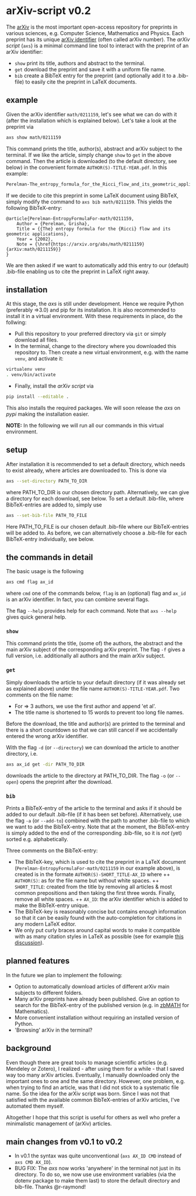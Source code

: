# arXiv-script v0.2
The [arXiv](www.arxiv.org) is the most important open-access repository for preprints in various sciences, e.g. Computer Science, Mathematics and Physics. Each preprint has its unique [arXiv identifier](https://arxiv.org/help/arxiv_identifier) (often called arXiv number). The _arXiv script_ (`axs`) is a minimal command line tool to interact with the preprint of an arXiv identifier:

- `show` print its title, authors and abstract to the terminal.
- `get` download the preprint and save it with a uniform file name.
- `bib` create a BibTeX entry for the preprint (and optionally add it to a .bib-file) to easily cite the preprint in LaTeX documents.

## example
Given the arXiv identifier `math/0211159`, let's see what we can do with it (after the installation which is explained below). Let's take a look at the preprint via
```bash
axs show math/0211159 
```
This command prints the title, author(s), abstract and arXiv subject to the terminal. If we like the article, simply change `show` to `get` in the above command.
Then the article is downloaded (to the default directory, see below) in the convenient formate `AUTHOR(S)-TITLE-YEAR.pdf`. In this example:
```bash
Perelman-The_entropy_formula_for_the_Ricci_flow_and_its_geometric_applications-2002.pdf
```
If we decide to cite this preprint in some LaTeX document using BibTeX, simply modify the command to `axs bib math/0211159`.
This yields the following BibTeX-entry:
```
@article{Perelman-EntropyFormulaFor-math/0211159,
	Author = {Perelman, Grisha},
	Title = {{The} entropy formula for the {Ricci} flow and its geometric applications},
	Year = {2002},
	Note = {\href{https://arxiv.org/abs/math/0211159}{arXiv:math/0211159}}
}
```
We are then asked if we want to automatically add this entry to our (default) .bib-file enabling us to cite the preprint in LaTeX right away.

## installation
At this stage, the _axs_ is still under development. Hence we require Python (preferably =>3.0) and pip for its installation. It is also recommended to install it in a virtual environment. With these requirements in place, do the follwing:

- Pull this repository to your preferred directory via `git` or simply download all files.
- In the terminal, change to the directory where you downloaded this repository to. Then create a new virtual environment, e.g. with the name `venv`, and activate it:
```bash
virtualenv venv
. venv/bin/activate
```
- Finally, install the _arXiv script_ via
```bash
pip install --editable .
```
This also installs the required packages. We will soon release the _axs_ on _pypi_ making the installation easier. 

**NOTE:** In the following we will run all our commands in this virtual environment.

## setup
After installation it is recommended to set a default directory, which needs to exist already, where articles are downloaded to. This is done via
```bash
axs --set-directory PATH_TO_DIR
```
where PATH_TO_DIR is our chosen directory path. Alternatively, we can give a directory for each download, see below. To set a default .bib-file, where BibTeX-entries are added to, simply use
```bash
axs --set-bib-file PATH_TO_FILE
```
Here PATH_TO_FILE is our chosen default .bib-file where our BibTeX-entries will be added to. As before, we can alternatively choose a .bib-file for each BibTeX-entry individually, see below.

## the commands in detail
The basic usage is the following
```bash
axs cmd flag ax_id  
```
where `cmd` one of the commands below, `flag` is an (optional) flag and `ax_id` is an arXiv identifier. In fact, you can combine several flags.

The flag `--help` provides help for each command. Note that `axs --help` gives quick general help.

### `show`
This command prints the title, (some of) the authors, the abstract and the main arXiv subject of the corresponding arXiv preprint. The flag `-f` gives a full version, i.e. additionally all authors and the main arXiv subject.

### `get`
Simply downloads the article to your default directory (if it was already set as explained above) under the file name `AUTHOR(S)-TITLE-YEAR.pdf`. Two comments on the file name:

+ For => 3 authors, we use the first author and append 'et al'.
+ The title name is shortened to 15 words to prevent too long file names.

Before the download, the title and author(s) are printed to the terminal and there is a short countdown so that we can still cancel if we accidentally entered the wrong arXiv identifier.

With the flag `-d` (or `--directory`) we can download the article to another directory, i.e.
```bash
axs ax_id get -dir PATH_TO_DIR
```
downloads the article to the directory at PATH_TO_DIR.
The flag `-o` (or `--open`) opens the preprint after the download.

### `bib`
Prints a BibTeX-entry of the article to the terminal and asks if it should be added to our default .bib-file (if it has been set before). Alternatively, use the flag `-a` (or `--add-to`) combined with the path to another .bib-file to which we want to add the BibTeX-entry. Note that at the moment, the BibTeX-entry is simply added to the end of the corresponding .bib-file, so it is _not_ (yet) sorted e.g. alphabetically.

Three comments on the BibTeX-entry:
+ The BibTeX-key, which is used to cite the preprint in a LaTeX document (`Perelman-EntropyFormulaFor-math/0211159` in our example above), is created is in the formate `AUTHOR(S)-SHORT_TITLE-AX_ID` where
++ `AUTHOR(S)`: as for the file name but without white spaces.
++ `SHORT_TITLE`: created from the title by removing all articles & most common prepositions and then taking the first three words. Finally, remove all white spaces.
++ `AX_ID`: the arXiv identifier which is added to make the BibTeX-entry unique.
+ The BibTeX-key is reasonably concise but contains enough information so that it can be easily found with the auto-completion for citations in any modern LaTeX editor.
+ We only put curly braces around capital words to make it compatible with as many citation styles in LaTeX as possible (see for example [this discussion](https://tex.stackexchange.com/questions/10772/bibtex-loses-capitals-when-creating-bbl-file)).

## planned features
In the future we plan to implement the following:
+ Option to automatically download articles of different arXiv main subjects to different folders.
+ Many arXiv preprints have already been published. Give an option to search for the BibTeX-entry of the published version (e.g. in [zbMATH](https://www.zbmath.org/) for Mathematics).
+ More convenient installation without requiring an installed version of Python.
+ 'Browsing' arXiv in the terminal?

## background
Even though there are great tools to manage scientific articles (e.g. Mendeley or Zotero), I realized - after using them for a while - that I saved way too many arXiv articles. Eventually, I manually downloaded only the important ones to one and the same directory. However, one problem, e.g. when trying to find an article, was that I did not stick to a systematic file name. So the idea for the arXiv script was born.
Since I was not that satisfied with the available common BibTeX-entries of arXiv articles, I've automated them myself.

Altogether I hope that this script is useful for others as well who prefer a minimalistic management of (arXiv) articles.

## main changes from v0.1 to v0.2
+ In v0.1 the syntax was quite unconventional (`axs AX_ID CMD` instead of `axs CMD AX_ID`).
+ BUG FIX: The _axs_ now works 'anywhere' in the terminal not just in its directory. To do so, we now use use environment variables (via the dotenv package to make them last) to store the default directory and bib-file. Thanks @r-raymond! 